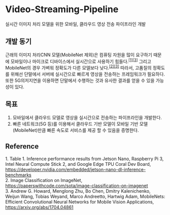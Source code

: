 # Video-Streaming-Pipeline
실시간 이미지 처리 모델을 위한 모바일, 클라우드 영상 전송 파이프라인 개발

## 개발 동기
근래의 이미지 처리CNN 모델(MobileNet 제외)은 컴퓨팅 자원을 많이 요구하기 때문에 모바일이나 마이크로 디바이스에서 실시간으로 사용하기 힘들다.<sup>[[1]](#1)</sup><sup>[[3]](#3)</sup> 그리고 MobileNet의 경우 가벼워 정확도가 다른 모델보다 낮다.<sup>[[2]](#2)</sup><sup>[[3]](#3)</sup> 따라서, 고품질의 정확도를 위해선 단말에서 서버에 실시간으로 빠르게 영상을 전송하는 프레임워크가 필요하다. 또한 5G의저지연을 이용하면 단말에서 수행하는 것과 유사한 결과를 얻을 수 있을 가능성이 있다.

## 목표
1. 모바일에서 클라우드 모델로 영상을 실시간으로 전송하는 파이프라인을 개발한다.
2. 빠른 네트워크(5G 등)를 이용해서 클라우드 기반 모델이 모바일 기반 모델(MobileNet)만큼 빠른 속도로 서비스를 제공 할 수 있음을 증명한다.

## Reference
 <a name="1">1</a>. Table 1. Inference performance results from Jetson Nano, Raspberry Pi 3, Intel Neural Compute Stick 2, and Google Edge TPU Coral Dev Board, https://developer.nvidia.com/embedded/jetson-nano-dl-inference-benchmarks<br>
 <a name="2">2</a>. Image Classification on ImageNet, https://paperswithcode.com/sota/image-classification-on-imagenet<br>
 <a name="3">3</a>. Andrew G. Howard, Menglong Zhu, Bo Chen, Dmitry Kalenichenko, Weijun Wang, Tobias Weyand, Marco Andreetto, Hartwig Adam, MobileNets: Efficient Convolutional Neural Networks for Mobile Vision Applications, https://arxiv.org/abs/1704.04861
